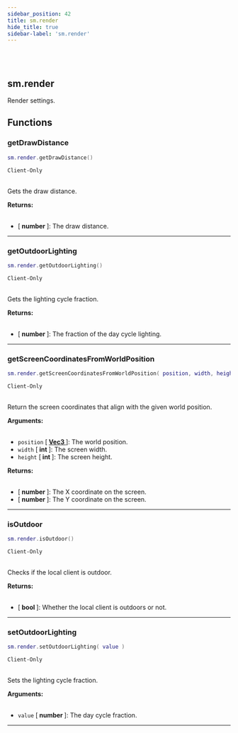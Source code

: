 ```yaml
---
sidebar_position: 42
title: sm.render
hide_title: true
sidebar-label: 'sm.render'
---
```


<br></br>

## sm.render

Render settings.

## Functions

### getDrawDistance

```lua
sm.render.getDrawDistance()
```
<code>Client-Only</code> <br></br>

Gets the draw distance.

<strong>Returns:</strong> <br></br>

- [<strong> number </strong>]: The draw distance.

---

### getOutdoorLighting

```lua
sm.render.getOutdoorLighting()
```
<code>Client-Only</code> <br></br>

Gets the lighting cycle fraction.

<strong>Returns:</strong> <br></br>

- [<strong> number </strong>]: The fraction of the day cycle lighting.

---

### getScreenCoordinatesFromWorldPosition

```lua
sm.render.getScreenCoordinatesFromWorldPosition( position, width, height )
```
<code>Client-Only</code> <br></br>

Return the screen coordinates that align with the given world position.

<strong>Arguments:</strong> <br></br>

- <code>position</code> [<strong> <a href="/docs/Game-Script-Environment/Userdata/Vec3"> Vec3 </a> </strong>]: The world position.
- <code>width</code> [<strong> int </strong>]: The screen width.
- <code>height</code> [<strong> int </strong>]: The screen height.

<strong>Returns:</strong> <br></br>

- [<strong> number </strong>]: The X coordinate on the screen.
- [<strong> number </strong>]: The Y coordinate on the screen.

---

### isOutdoor

```lua
sm.render.isOutdoor()
```
<code>Client-Only</code> <br></br>

Checks if the local client is outdoor.

<strong>Returns:</strong> <br></br>

- [<strong> bool </strong>]: Whether the local client is outdoors or not.

---

### setOutdoorLighting

```lua
sm.render.setOutdoorLighting( value )
```
<code>Client-Only</code> <br></br>

Sets the lighting cycle fraction.

<strong>Arguments:</strong> <br></br>

- <code>value</code> [<strong> number </strong>]: The day cycle fraction.

---


